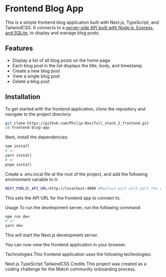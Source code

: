 # Frontend Blog App

This is a simple frontend blog application built with Next.js, TypeScript, and TailwindCSS. It connects to a [server-side API built with Node.js, Express, and SQLite](https://github.com/Philip-Bos/full_stack_2_backend), to display and manage blog posts.

## Features

- Display a list of all blog posts on the home page
- Each blog post in the list displays the title, body, and timestamp
- Create a new blog post
- View a single blog post
- Delete a blog post

## Installation

To get started with the frontend application, clone the repository and navigate to the project directory:

```bash
git clone https://github.com/Philip-Bos/full_stack_2_frontend.git
cd frontend-blog-app
```
Next, install the dependencies:
```bash
npm install
# or
yarn install
# or
pnpm install
```

Create a .env.local file at the root of the project, and add the following environment variable to it:
``` bash
NEXT_PUBLIC_API_URL=http://localhost:4000 #Replace port with port the API is running on.
```
This sets the API URL for the frontend app to connect to.

Usage
To run the development server, run the following command:
``` bash
npm run dev
# or
yarn dev
```
This will start the Next.js development server.

You can now view the frontend application in your browser.

Technologies
This frontend application uses the following technologies:

Next.js
TypeScript
TailwindCSS
Credits
This project was created as a coding challenge for the Match community onboarding process.